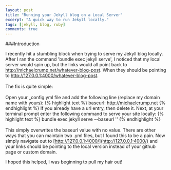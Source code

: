 ```yaml
---
layout: post
title: "Running your Jekyll blog on a Local Server"
excerpt: "A quick way to run Jekyll locally."
tags: [jekyll, blog, ruby]
comments: true
---
```


###Introduction

I recently hit a stumbling block when trying to serve my Jekyll blog locally. After I ran the command 'bundle exec jekyll serve', I noticed that my local server would spin up, but the links would all point back to http://michaelcrump.net/whatever-blog-post. When they should be pointing to http://127.0.0.1:4000/whatever-blog-post.
<br><br>
The fix is quite simple:<br>
<br>
Open your _config.yml file and add the following line (replace my domain name with yours): 
	{% highlight text %}
	baseurl:          http://michaelcrump.net
	{% endhighlight %}
If you already have a url entry, then delete it. Next, at your terminal prompt enter the following command to serve your site locally:
	{% highlight text %}
	bundle exec jekyll serve --baseurl ''
	{% endhighlight %}	
<br>
This simply overwrites the baseurl value with no value. There are other ways that you can maintain two .yml files, but I found this to be a pain. 
Now simply navigate out to [http://127.0.0.1:4000/](http://127.0.0.1:4000/) and your links should be pointing to the local version instead of your github page or custom domain.<br>

I hoped this helped, I was beginning to pull my hair out!


